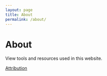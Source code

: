 ```yaml
---
layout: page
title: About
permalink: /about/
---
```


<div class="container-blog-header">
    <h1><i class="fas fa-user"></i>
    <span>About</span>
    </h1>
</div>

<div class="container-post">
<div class="post-content" markdown="1">

View tools and resources used in this website.

[Attribution](/attributions)

</div>
</div>
